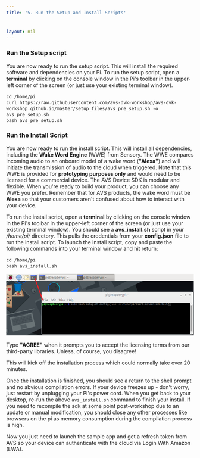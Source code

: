 ```yaml
---
title: '5. Run the Setup and Install Scripts'


layout: nil
---
```


### Run the Setup script

You are now ready to run the setup script. This will install the required software and dependencies on your Pi. To run the setup script, open a **terminal** by clicking on the console window in the Pi's toolbar in the upper-left corner of the screen (or just use your existing terminal window).

```
cd /home/pi
curl https://raw.githubusercontent.com/avs-dvk-workshop/avs-dvk-workshop.github.io/master/setup_files/avs_pre_setup.sh -o avs_pre_setup.sh
bash avs_pre_setup.sh
```


### Run the Install Script

You are now ready to run the install script. This will install all dependencies, including the **Wake Word Engine** (WWE) from Sensory.  The WWE compares incoming audio to an onboard model of a wake word (**"Alexa"**) and will initiate the transmission of audio to the cloud when triggered.  Note that this WWE is provided for **prototyping purposes only** and would need to be licensed for a commercial device.  The AVS Device SDK is modular and flexible. When you're ready to build your product, you can choose any WWE you prefer. Remember that for AVS products, the wake word must be **Alexa** so that your customers aren't confused about how to interact with your device.

To run the install script, open a **terminal** by clicking on the console window in the Pi's toolbar in the upper-left corner of the screen (or just use your existing terminal window). You should see a **avs_install.sh** script in your */home/pi/* directory. This pulls the credentials from your **config.json** file to run the install script. To launch the install script, copy and paste the following commands into your terminal window and hit return:


```
cd /home/pi
bash avs_install.sh
```


![run_script](../assets/configTerm.png)


Type **"AGREE"** when it prompts you to accept the licensing terms from our third-party libraries.  Unless, of course, you disagree!

This will kick off the installation process which could normally take over 20 minutes.

Once the installation is finished, you should see a return to the shell prompt and no abvious compilation errors.  If your device freezes up - don't worry, just restart by unplugging your Pi's power cord.  When you get back to your desktop, re-run the above `avs_install.sh` command to finish your install. If you need to recompile the sdk at some point post-workshop due to an update or manual modification, you should close any other processes like browsers on the pi as memory consumption during the compilation process is high.


Now you just need to launch the sample app and get a refresh token from AVS so your device can authenticate with the cloud via Login With Amazon (LWA).  








